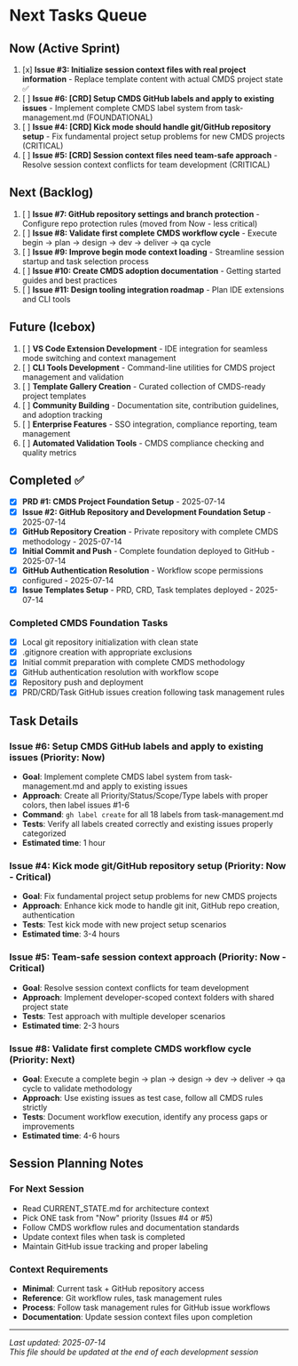 # Next Tasks Queue

## Now (Active Sprint) 
1. [x] **Issue #3: Initialize session context files with real project information** - Replace template content with actual CMDS project state ✅
2. [ ] **Issue #6: [CRD] Setup CMDS GitHub labels and apply to existing issues** - Implement complete CMDS label system from task-management.md (FOUNDATIONAL)
3. [ ] **Issue #4: [CRD] Kick mode should handle git/GitHub repository setup** - Fix fundamental project setup problems for new CMDS projects (CRITICAL)
4. [ ] **Issue #5: [CRD] Session context files need team-safe approach** - Resolve session context conflicts for team development (CRITICAL)

## Next (Backlog)
1. [ ] **Issue #7: GitHub repository settings and branch protection** - Configure repo protection rules (moved from Now - less critical)
2. [ ] **Issue #8: Validate first complete CMDS workflow cycle** - Execute begin → plan → design → dev → deliver → qa cycle
3. [ ] **Issue #9: Improve begin mode context loading** - Streamline session startup and task selection process  
4. [ ] **Issue #10: Create CMDS adoption documentation** - Getting started guides and best practices
5. [ ] **Issue #11: Design tooling integration roadmap** - Plan IDE extensions and CLI tools

## Future (Icebox)
1. [ ] **VS Code Extension Development** - IDE integration for seamless mode switching and context management
2. [ ] **CLI Tools Development** - Command-line utilities for CMDS project management and validation
3. [ ] **Template Gallery Creation** - Curated collection of CMDS-ready project templates
4. [ ] **Community Building** - Documentation site, contribution guidelines, and adoption tracking
5. [ ] **Enterprise Features** - SSO integration, compliance reporting, team management
6. [ ] **Automated Validation Tools** - CMDS compliance checking and quality metrics

## Completed ✅
- [x] **PRD #1: CMDS Project Foundation Setup** - 2025-07-14
- [x] **Issue #2: GitHub Repository and Development Foundation Setup** - 2025-07-14
- [x] **GitHub Repository Creation** - Private repository with complete CMDS methodology - 2025-07-14
- [x] **Initial Commit and Push** - Complete foundation deployed to GitHub - 2025-07-14
- [x] **GitHub Authentication Resolution** - Workflow scope permissions configured - 2025-07-14
- [x] **Issue Templates Setup** - PRD, CRD, Task templates deployed - 2025-07-14

### Completed CMDS Foundation Tasks
- [x] Local git repository initialization with clean state
- [x] .gitignore creation with appropriate exclusions
- [x] Initial commit preparation with complete CMDS methodology
- [x] GitHub authentication resolution with workflow scope
- [x] Repository push and deployment
- [x] PRD/CRD/Task GitHub issues creation following task management rules

## Task Details

### Issue #6: Setup CMDS GitHub labels and apply to existing issues (Priority: Now)
- **Goal**: Implement complete CMDS label system from task-management.md and apply to existing issues
- **Approach**: Create all Priority/Status/Scope/Type labels with proper colors, then label issues #1-6
- **Command**: `gh label create` for all 18 labels from task-management.md
- **Tests**: Verify all labels created correctly and existing issues properly categorized
- **Estimated time**: 1 hour

### Issue #4: Kick mode git/GitHub repository setup (Priority: Now - Critical)
- **Goal**: Fix fundamental project setup problems for new CMDS projects
- **Approach**: Enhance kick mode to handle git init, GitHub repo creation, authentication
- **Tests**: Test kick mode with new project setup scenarios
- **Estimated time**: 3-4 hours

### Issue #5: Team-safe session context approach (Priority: Now - Critical)
- **Goal**: Resolve session context conflicts for team development
- **Approach**: Implement developer-scoped context folders with shared project state
- **Tests**: Test approach with multiple developer scenarios
- **Estimated time**: 2-3 hours

### Issue #8: Validate first complete CMDS workflow cycle (Priority: Next)
- **Goal**: Execute a complete begin → plan → design → dev → deliver → qa cycle to validate methodology
- **Approach**: Use existing issues as test case, follow all CMDS rules strictly
- **Tests**: Document workflow execution, identify any process gaps or improvements
- **Estimated time**: 4-6 hours

## Session Planning Notes

### For Next Session
- Read CURRENT_STATE.md for architecture context
- Pick ONE task from "Now" priority (Issues #4 or #5)
- Follow CMDS workflow rules and documentation standards
- Update context files when task is completed
- Maintain GitHub issue tracking and proper labeling

### Context Requirements
- **Minimal**: Current task + GitHub repository access
- **Reference**: Git workflow rules, task management rules
- **Process**: Follow task management rules for GitHub issue workflows
- **Documentation**: Update session context files upon completion

---
*Last updated: 2025-07-14*  
*This file should be updated at the end of each development session*